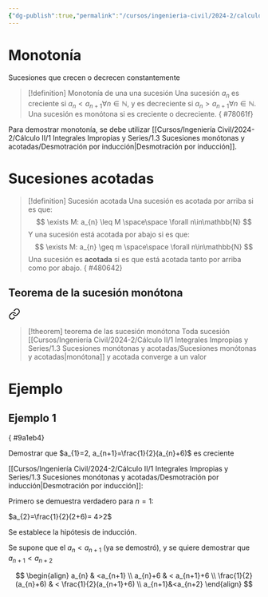 ```yaml
---
{"dg-publish":true,"permalink":"/cursos/ingenieria-civil/2024-2/calculo-ii/1-integrales-impropias-y-series/1-3-sucesiones-monotonas-y-acotadas/sucesiones-monotonas-y-acotadas/","tags":["I1MAT1620"]}
---
```



# Monotonía
Sucesiones que crecen o decrecen constantemente

> [!definition] Monotonía de una una sucesión
> Una sucesión $a_{n}$ es creciente si $a_{n}<a_{n+1}\forall n\in\mathbb{N}$, y es decreciente si $a_{n}>a_{n+1} \forall n \in \mathbb{N}$. Una sucesión es monótona si es creciente o decreciente.
{ #78061f}


Para demostrar monotonía, se debe utilizar [[Cursos/Ingeniería Civil/2024-2/Cálculo II/1 Integrales Impropias y Series/1.3 Sucesiones monótonas y acotadas/Desmotración por inducción\|Desmotración por inducción]].
# Sucesiones acotadas

> [!definition] Sucesión acotada
> Una sucesión es acotada por arriba si es que:
> $$
> \exists M: a_{n} \leq M \space\space \forall n\in\mathbb{N}
> $$
> Y una sucesión está acotada por abajo si es que:
> $$
> \exists M: a_{n} \geq m \space\space \forall n\in\mathbb{N}
> $$
> Una sucesión es **acotada** si es que está acotada tanto por arriba como por abajo.
{ #480642}


## Teorema de la sucesión monótona


<div class="transclusion internal-embed is-loaded"><a class="markdown-embed-link" href="/cursos/ingenieria-civil/2024-2/calculo-ii/1-integrales-impropias-y-series/1-2-sucesiones-calculo-de-limite-de-sucesiones-acotacion/convergencia-o-divergencia-y-limite-de-una-sucesion/#3f27fe" aria-label="Open link"><svg xmlns="http://www.w3.org/2000/svg" width="24" height="24" viewBox="0 0 24 24" fill="none" stroke="currentColor" stroke-width="2" stroke-linecap="round" stroke-linejoin="round" class="svg-icon lucide-link"><path d="M10 13a5 5 0 0 0 7.54.54l3-3a5 5 0 0 0-7.07-7.07l-1.72 1.71"></path><path d="M14 11a5 5 0 0 0-7.54-.54l-3 3a5 5 0 0 0 7.07 7.07l1.71-1.71"></path></svg></a><div class="markdown-embed">



> [!theorem] teorema de las sucesión monótona
> Toda sucesión [[Cursos/Ingeniería Civil/2024-2/Cálculo II/1 Integrales Impropias y Series/1.3 Sucesiones monótonas y acotadas/Sucesiones monótonas y acotadas\|monótona]] y acotada converge a un valor

</div></div>
 

# Ejemplo

## Ejemplo 1
{ #9a1eb4}


Demostrar que $a_{1}=2, a_{n+1}=\frac{1}{2}(a_{n}+6)$ es creciente

[[Cursos/Ingeniería Civil/2024-2/Cálculo II/1 Integrales Impropias y Series/1.3 Sucesiones monótonas y acotadas/Desmotración por inducción\|Desmotración por inducción]]:

Primero se demuestra verdadero para $n=1$:

$a_{2}=\frac{1}{2}(2+6)= 4>2$

Se establece la hipótesis de inducción.

Se supone que el $a_{n}<a_{n+1}$ (ya se demostró), y se quiere demostrar que $a_{n+1}<a_{n+2}$

$$
\begin{align}
a_{n} & <a_{n+1} \\
a_{n}+6 & < a_{n+1}+6 \\
\frac{1}{2}(a_{n}+6) & < \frac{1}{2}(a_{n+1}+6) \\
a_{n+1}&<a_{n+2}
\end{align}
$$
